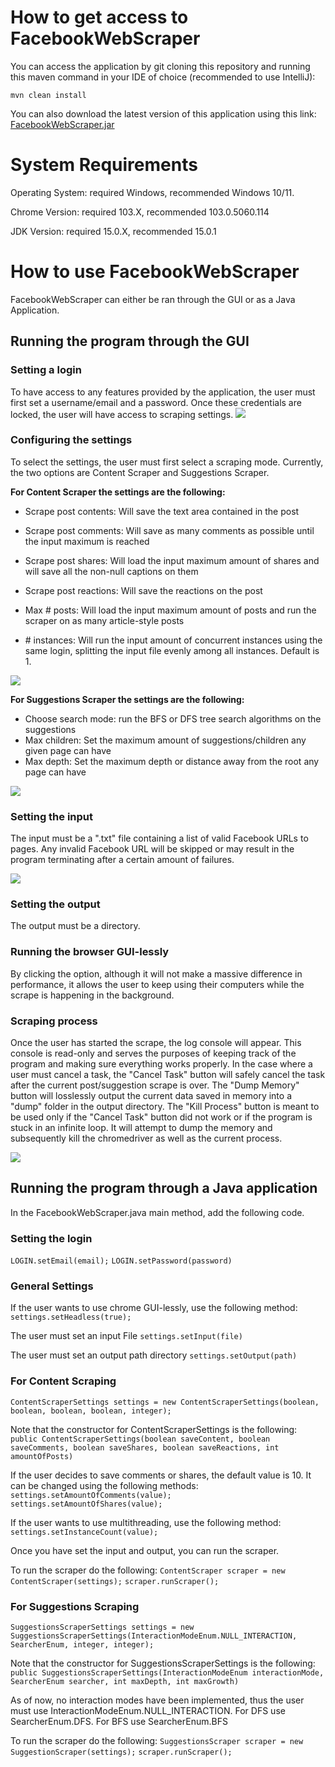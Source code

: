 # How to get access to FacebookWebScraper

You can access the application by git cloning this repository and running this maven command in your IDE of choice (recommended to use IntelliJ):

`mvn clean install`

You can also download the latest version of this application using this link: [FacebookWebScraper.jar](https://drive.google.com/file/d/1LTvAyHI3-g1k-W_XXZVFxU1gRj_M1tne/view?usp=sharing)
# System Requirements

Operating System: required Windows, recommended Windows 10/11.

Chrome Version: required 103.X, recommended 103.0.5060.114

JDK Version: required 15.0.X, recommended 15.0.1


# How to use FacebookWebScraper

FacebookWebScraper can either be ran through the GUI or as a Java Application.

## Running the program through the GUI

### Setting a login
To have access to any features provided by the application, the user must first set a username/email and a password. Once these credentials are locked, the user will have access to scraping settings.
![](docs/img/locked.png)

### Configuring the settings
To select the settings, the user must first select a scraping mode. Currently, the two options are Content Scraper and Suggestions Scraper.

**For Content Scraper the settings are the following:**

- Scrape post contents: Will save the text area contained in the post

- Scrape post comments: Will save as many comments as possible until the input maximum is reached

- Scrape post shares: Will load the input maximum amount of shares and will save all the non-null captions on them

- Scrape post reactions: Will save the reactions on the post

- Max # posts: Will load the input maximum amount of posts and run the scraper on as many article-style posts

- \# instances: Will run the input amount of concurrent instances using the same login, splitting the input file evenly among all instances. Default is 1.

![](docs/img/content_scraper_settings.png)

**For Suggestions Scraper the settings are the following:**

- Choose search mode: run the BFS or DFS tree search algorithms on the suggestions
- Max children: Set the maximum amount of suggestions/children any given page can have
- Max depth: Set the maximum depth or distance away from the root any page can have

![](docs/img/suggestions_scraper_settings.png)

### Setting the input
The input must be a ".txt" file containing a list of valid Facebook URLs to pages. Any invalid Facebook URL will be skipped or may result in the program terminating after a certain amount of failures.

![](docs/img/input.png)

### Setting the output
The output must be a directory.

### Running the browser GUI-lessly
By clicking the option, although it will not make a massive difference in performance, it allows the user to keep using their computers while the scrape is happening in the background.

### Scraping process
Once the user has started the scrape, the log console will appear. This console is read-only and serves the purposes of keeping track of the program and making sure everything works properly. In the case where a user must cancel a task, the "Cancel Task" button will safely cancel the task after the current post/suggestion scrape is over. The "Dump Memory" button will losslessly output the current data saved in memory into a "dump" folder in the output directory. The "Kill Process" button is meant to be used only if the "Cancel Task" button did not work or if the program is stuck in an infinite loop. It will attempt to dump the memory and subsequently kill the chromedriver as well as the current process.

![](docs/img/scraper.png)

## Running the program through a Java application

In the FacebookWebScraper.java main method, add the following code.

### Setting the login
`LOGIN.setEmail(email);`
`LOGIN.setPassword(password)`

### General Settings
If the user wants to use chrome GUI-lessly, use the following method:
`settings.setHeadless(true);`

The user must set an input File
`settings.setInput(file)`

The user must set an output path directory
`settings.setOutput(path)`

### For Content Scraping

`ContentScraperSettings settings = new ContentScraperSettings(boolean, boolean, boolean, boolean, integer);`

Note that the constructor for ContentScraperSettings is the following:
`public ContentScraperSettings(boolean saveContent, boolean saveComments, boolean saveShares, boolean saveReactions, int amountOfPosts)`

If the user decides to save comments or shares, the default value is 10. It can be changed using the following methods:
`settings.setAmountOfComments(value);`
`settings.setAmountOfShares(value);`

If the user wants to use multithreading, use the following method:
`settings.setInstanceCount(value);`

Once you have set the input and output, you can run the scraper.

To run the scraper do the following:
`ContentScraper scraper = new ContentScraper(settings);`
`scraper.runScraper();`

### For Suggestions Scraping
`SuggestionsScraperSettings settings = new SuggestionsScraperSettings(InteractionModeEnum.NULL_INTERACTION, SearcherEnum, integer, integer);`

Note that the constructor for SuggestionsScraperSettings is the following:
`public SuggestionsScraperSettings(InteractionModeEnum interactionMode, SearcherEnum searcher, int maxDepth, int maxGrowth)`

As of now, no interaction modes have been implemented, thus the user must use InteractionModeEnum.NULL_INTERACTION. For DFS use SearcherEnum.DFS. For BFS use SearcherEnum.BFS

To run the scraper do the following:
`SuggestionsScraper scraper = new SuggestionScraper(settings);`
`scraper.runScraper();`


